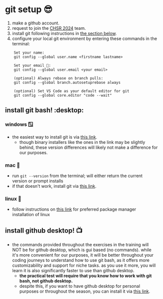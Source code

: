 # git setup :sunglasses:

1. make a github account.
2. request to join the [CHSR 2024](https://github.com/orgs/Tino-FRC-2473/teams/software-2024) team.
3. install git following instructions in [the section below](#install-git-bash-desktop).
4. configure your local git environment by entering these commands in the terminal:

``` 
    Set your name: 
    git config --global user.name <firstname lastname>

    Set your email 💞: 
    git config --global user.email <your email>

    (optional) Always rebase on branch pulls: 
    git config --global branch.autosetuprebase always

    (optional) Set VS Code as your default editor for git
    git config --global core.editor "code --wait"
```

## install git bash! :desktop:

### windows :window:
- the easiest way to install git is via [this link](https://git-scm.com/download/win).
    - though binary installers like the ones in the link may be slightly behind, these version differences will likely not make a difference for our purposes.

### mac :apple:
- run `git --version` from the terminal; will either return the current version or prompt installs
- if that doesn't work, install git via [this link](https://git-scm.com/download/mac).

### linux :penguin:
- follow instructions on [this link](https://git-scm.com/download/linux) for preferred package manager installation of linux


## install github desktop! :tv:
- the commands provided throughout the exercises in the training will NOT be for github desktop, which is gui based (no commands). while it's more convenient for our purposes, it will be better throughout your coding journeys to understand how to use git bash, as it offers more customizability and support for niche tasks. as you use it more, you will learn it is also significantly faster to use than github desktop.
    - **the practical test will require that you know how to work with git bash, not github desktop.**
    - despite this, if you want to have github desktop for personal purposes or throughout the season, you can install it via [this link](https://docs.github.com/en/desktop/installing-and-authenticating-to-github-desktop/installing-github-desktop). 